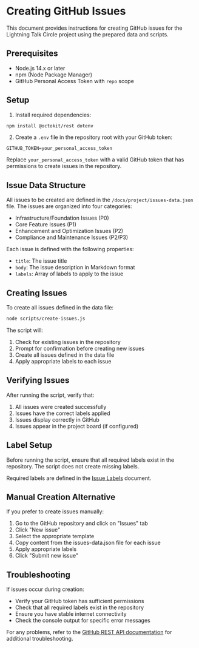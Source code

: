 # Creating GitHub Issues

This document provides instructions for creating GitHub issues for the Lightning
Talk Circle project using the prepared data and scripts.

## Prerequisites

- Node.js 14.x or later
- npm (Node Package Manager)
- GitHub Personal Access Token with `repo` scope

## Setup

1. Install required dependencies:

```bash
npm install @octokit/rest dotenv
```

2. Create a `.env` file in the repository root with your GitHub token:

```
GITHUB_TOKEN=your_personal_access_token
```

Replace `your_personal_access_token` with a valid GitHub token that has
permissions to create issues in the repository.

## Issue Data Structure

All issues to be created are defined in the `/docs/project/issues-data.json`
file. The issues are organized into four categories:

- Infrastructure/Foundation Issues (P0)
- Core Feature Issues (P1)
- Enhancement and Optimization Issues (P2)
- Compliance and Maintenance Issues (P2/P3)

Each issue is defined with the following properties:

- `title`: The issue title
- `body`: The issue description in Markdown format
- `labels`: Array of labels to apply to the issue

## Creating Issues

To create all issues defined in the data file:

```bash
node scripts/create-issues.js
```

The script will:

1. Check for existing issues in the repository
2. Prompt for confirmation before creating new issues
3. Create all issues defined in the data file
4. Apply appropriate labels to each issue

## Verifying Issues

After running the script, verify that:

1. All issues were created successfully
2. Issues have the correct labels applied
3. Issues display correctly in GitHub
4. Issues appear in the project board (if configured)

## Label Setup

Before running the script, ensure that all required labels exist in the
repository. The script does not create missing labels.

Required labels are defined in the [Issue Labels](/docs/project/issue-labels.md)
document.

## Manual Creation Alternative

If you prefer to create issues manually:

1. Go to the GitHub repository and click on "Issues" tab
2. Click "New issue"
3. Select the appropriate template
4. Copy content from the issues-data.json file for each issue
5. Apply appropriate labels
6. Click "Submit new issue"

## Troubleshooting

If issues occur during creation:

- Verify your GitHub token has sufficient permissions
- Check that all required labels exist in the repository
- Ensure you have stable internet connectivity
- Check the console output for specific error messages

For any problems, refer to the
[GitHub REST API documentation](https://docs.github.com/en/rest/reference/issues)
for additional troubleshooting.
